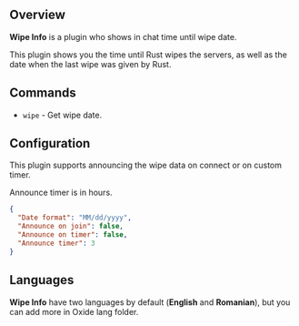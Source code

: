 ## Overview
**Wipe Info** is a plugin who shows in chat time until wipe date.

This plugin shows you the time until Rust wipes the servers, as well as the date when the last wipe was given by Rust.

## Commands
* ``wipe`` - Get wipe date.

## Configuration
This plugin supports announcing the wipe data on connect or on custom timer.

Announce timer is in hours.
```json
{
  "Date format": "MM/dd/yyyy",
  "Announce on join": false,
  "Announce on timer": false,
  "Announce timer": 3
}
```

## Languages
**Wipe Info** have two languages by default (**English** and **Romanian**), but you can add more in Oxide lang folder.